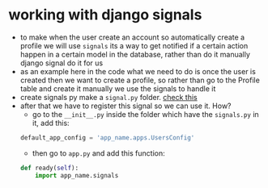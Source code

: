 # working with django signals
- to make when the user create an account so automatically create a profile we will use `signals` its a way to get notified if a certain action happen in a certain model in the database, rather than do it manually django signal do it for us
- as an example here in the code what we need to do is once the user is created then we want to create a profile, so rather than go to the Profile table and create it manually we use the signals to handle it                                                       
- create signals py make a `signal.py` folder. [check this](../django/users/signals.py)
- after that we have to register this signal so we can use it. How?
    - go to the `__init__.py`  inside the folder which have the `signals.py` in it, add this:
    ```python
    default_app_config = 'app_name.apps.UsersConfig'
    ```
    - then go to `app.py` and add this function:
    ```python
    def ready(self):
        import app_name.signals
    ``` 